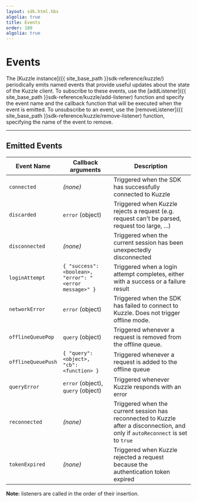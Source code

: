 ```yaml
---
layout: sdk.html.hbs
algolia: true
title: Events
order: 100
algolia: true
---
```


# Events

The [Kuzzle instance]({{ site_base_path }}sdk-reference/kuzzle/) periodically emits named events that provide useful updates about the state of the Kuzzle client. To subscribe to these events, use the [addListener]({{ site_base_path }}sdk-reference/kuzzle/add-listener) function and specify the event name and the callback function that will be executed when the event is emitted. To unsubscribe to an event, use the [removeListener]({{ site_base_path }}sdk-reference/kuzzle/remove-listener) function, specifying the name of the event to remove.

---

## Emitted Events

| Event Name | Callback arguments | Description |
|------------|-------------|-------------|
| ``connected`` | _(none)_ | Triggered when the SDK has successfully connected to Kuzzle |
| ``discarded`` | `error` (object) | Triggered when Kuzzle rejects a request (e.g. request can't be parsed, request too large, ...) |
| ``disconnected`` | _(none)_ |  Triggered when the current session has been unexpectedly disconnected |
| ``loginAttempt`` | `{ "success": <boolean>, "error": "<error message>" }` |  Triggered when a login attempt completes, either with a success or a failure result |
| ``networkError`` | `error` (object) | Triggered when the SDK has failed to connect to Kuzzle. Does not trigger offline mode. |
| ``offlineQueuePop`` | `query` (object) | Triggered whenever a request is removed from the offline queue. |
| ``offlineQueuePush`` | `{ "query": <object>, "cb": <function> }` | Triggered whenever a request is added to the offline queue |
| ``queryError`` | `error` (object), `query` (object) | Triggered whenever Kuzzle responds with an error |
| ``reconnected`` | _(none)_ |  Triggered when the current session has reconnected to Kuzzle after a disconnection, and only if ``autoReconnect`` is set to ``true`` |
| ``tokenExpired`` | _(none)_ |  Triggered when Kuzzle rejected a request because the authentication token expired |

**Note:** listeners are called in the order of their insertion.
